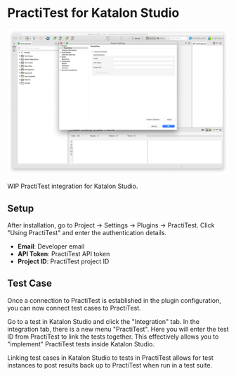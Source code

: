 # PractiTest for Katalon Studio

![PractiTest Settings](docs/settings.png)

WIP PractiTest integration for Katalon Studio.

## Setup

After installation, go to Project -> Settings -> Plugins -> PractiTest. Click "Using PractiTest" and enter the authentication details.

- **Email**: Developer email
- **API Token**: PractiTest API token
- **Project ID**: PractiTest project ID

## Test Case

Once a connection to PractiTest is established in the plugin configuration, you can now connect test cases to PractiTest.

Go to a test in Katalon Studio and click the "Integration" tab. In the integration tab, there is a new menu "PractiTest". Here you will enter the test ID from PractiTest to link the tests together. This effectively allows you to "implement" PractiTest tests inside Katalon Studio.

Linking test cases in Katalon Studio to tests in PractiTest allows for test instances to post results back up to PractiTest when run in a test suite. 